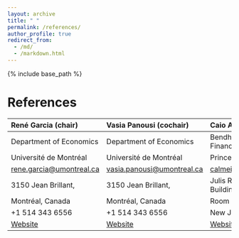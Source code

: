 ```yaml
---
layout: archive
title: " "
permalink: /references/
author_profile: true
redirect_from: 
  - /md/
  - /markdown.html
---
```


{% include base_path %}

References
======
| René Garcia (chair) | Vasia Panousi (cochair) | Caio Almeida |
|:--------|:-------|:--------|
| Department of Economics   | Department of Economics   | Bendheim Center for Finance   |
| Université de Montréal   | Université de Montréal   | Princeton University   |
| rene.garcia@umontreal.ca  | vasia.panousi@umontreal.ca | calmeida@princeton.edu   |
| 3150 Jean Brillant,  | 3150 Jean Brillant,   | Julis Romo Rabinowitz Building,    |
| Montréal, Canada  | Montréal, Canada   | Room 306B,    |
| +1 514 343 6556  | +1 514 343 6556   | New Jersey, USA    |
| [Website](https://myrenegarcia.com)  | [Website](https://sites.google.com/site/panousi/)   |[Website](http://www.fgv.br/professor/epge/calmeida/)    |

